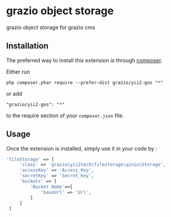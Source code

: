 grazio object storage
=====================
grazio object storage for grazio cms

Installation
------------

The preferred way to install this extension is through [composer](http://getcomposer.org/download/).

Either run

```
php composer.phar require --prefer-dist grazio/yii2-gos "*"
```

or add

```
"grazio/yii2-gos": "*"
```

to the require section of your `composer.json` file.


Usage
-----

Once the extension is installed, simply use it in your code by  :

```php
'fileStorage' => [
     'class' => 'grazio\yii2tech\filestorage\qiniu\Storage',
     'accessKey' => 'Access_Key',
     'secretKey' => 'Secret_Key',
     'buckets' => [
         'Bucket Name'=>[
             'baseUrl' => 'Url',
         ]
     ]
 ]

```